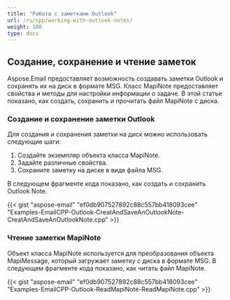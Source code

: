 ```yaml
---
title: "Работа с заметками Outlook"
url: /ru/cpp/working-with-outlook-notes/
weight: 100
type: docs
---
```


## **Создание, сохранение и чтение заметок**
Aspose.Email предоставляет возможность создавать заметки Outlook и сохранять их на диск в формате MSG. Класс MapiNote предоставляет свойства и методы для настройки информации о задаче. В этой статье показано, как создать, сохранить и прочитать файл MapiNote с диска.
### **Создание и сохранение заметки Outlook**
Для создания и сохранения заметки на диск можно использовать следующие шаги:

1. Создайте экземпляр объекта класса MapiNote.
1. Задайте различные свойства.
1. Сохраните заметку на диске в виде файла MSG.

В следующем фрагменте кода показано, как создать и сохранить Outlook Note.



{{< gist "aspose-email" "ef0db907527892c88c557bb418093cee" "Examples-EmailCPP-Outlook-CreatAndSaveAnOutlookNote-CreatAndSaveAnOutlookNote.cpp" >}}
### **Чтение заметки MapiNote**
Объект класса MapiNote используется для преобразования объекта MapiMessage, который загружает заметку с диска в формате MSG. В следующем фрагменте кода показано, как читать файл MapiNote.



{{< gist "aspose-email" "ef0db907527892c88c557bb418093cee" "Examples-EmailCPP-Outlook-ReadMapiNote-ReadMapiNote.cpp" >}}
